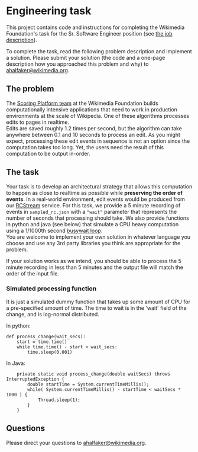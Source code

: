 # Engineering task

This project contains code and instructions for completing the Wikimedia
Foundation's task for the Sr. Software Engineer position (see
[the job description](https://boards.greenhouse.io/wikimedia/jobs/1608084)).

To complete the task, read the following problem description and implement a
solution.  Please submit your solution (the code and a one-page description
how you approached this problem and why) to ahalfaker@wikimedia.org.

## The problem

The [Scoring Platform team](https://www.mediawiki.org/wiki/Wikimedia_Scoring_Platform_team)
at the Wikimedia Foundation builds computationally intensive
applications that need to work in production environments at the scale of
Wikipedia.  One of these algorithms processes edits to pages in realtime.  
Edits are saved roughly 1.2 times per second, but the algorithm can take
anywhere between 0.1 and 10 seconds to process an edit.  As you might expect,
processing these edit events in sequence is not an option since the computation
takes too long.  Yet, the users need the result of this computation to be
output in-order.

## The task

Your task is to develop an architectural strategy that allows this computation
to happen as close to realtime as possible while **preserving the order of
events**. In a real-world environment, edit events would be produced from our
[RCStream](https://wikitech.wikimedia.org/wiki/RCStream) service.  For this
task, we provide a 5 minute recording of events in `sampled_rc.json` with a `"wait"` 
parameter that represents the number of seconds that processing should take.  We also
provide functions in python and java (see below) that simulate a CPU heavy computation 
using a 1/1000th second [busywait loop](https://en.wikipedia.org/wiki/Busy_waiting).  
You are welcome to implement your own solution in whatever language you choose
and use any 3rd party libraries you think are appropriate for the problem.

If your solution works as we intend, you should be able to process the 5
minute recording in less than 5 minutes and the output file will match the 
order of the input file.

### Simulated processing function ###

It is just a simulated dummy function that takes up some amount of CPU for
a pre-specified amount of time. The time to wait is in the 'wait' field
of the change, and is log-normal distributed.

In python:

```
def process_change(wait_secs):
    start = time.time()
    while time.time() - start < wait_secs:
        time.sleep(0.001)
```

In Java:

```
    private static void process_change(double waitSecs) throws InterruptedException {
        double startTime = System.currentTimeMillis();
        while( System.currentTimeMillis() - startTime < waitSecs * 1000 ) {
            Thread.sleep(1);
        }
    }
```

## Questions

Please direct your questions to ahalfaker@wikimedia.org.
